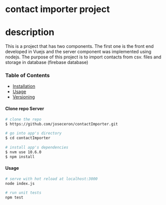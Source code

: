 
# contact importer project
 
# description
 
This is a project that has two components. The first one is the front end developed in Vuejs and the server component was implemented using nodejs. The purpose of 
this project is to import contacts from csv. files and
storage in database (firebase database)
 
### Table of Contents
 
- [Installation](#installation)
- [Usage](#usage)
- [Versioning](#versioning)
 
#### Clone repo Server
``` bash
# clone the repo
$ https://github.com/joseceron/contactImporter.git
 
# go into app's directory
$ cd contactImporter
 
# install app's dependencies
$ nvm use 10.6.0
$ npm install
```
 
#### Usage
 
``` bash
# serve with hot reload at localhost:3000
node index.js
 
# run unit tests
npm test
```


